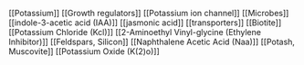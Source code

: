 [[Potassium]]
[[Growth regulators]]
[[Potassium ion channel]]
[[Microbes]]
[[indole-3-acetic acid (IAA)]]
[[jasmonic acid]]
[[transporters]]
[[Biotite]]
[[Potassium Chloride (Kcl)]]
[[2-Aminoethyl Vinyl-glycine (Ethylene Inhibitor)]]
[[Feldspars, Silicon]]
[[Naphthalene Acetic Acid (Naa)]]
[[Potash, Muscovite]]
[[Potassium Oxide (K(2)o)]]
